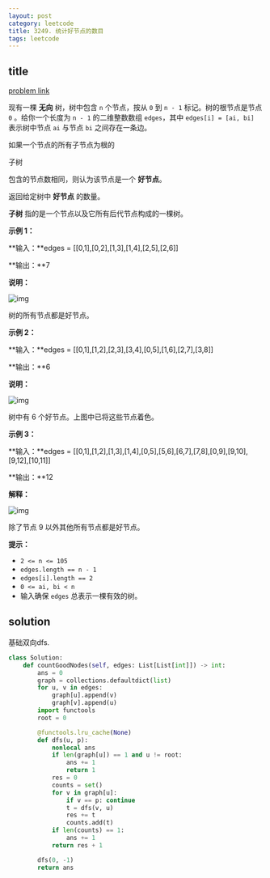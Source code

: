 ```yaml
---
layout: post
category: leetcode
title: 3249. 统计好节点的数目
tags: leetcode
---
```


## title
[problem link](https://leetcode.cn/problems/count-the-number-of-good-nodes/description/)

现有一棵 **无向** 树，树中包含 `n` 个节点，按从 `0` 到 `n - 1` 标记。树的根节点是节点 `0` 。给你一个长度为 `n - 1` 的二维整数数组 `edges`，其中 `edges[i] = [ai, bi]` 表示树中节点 `ai` 与节点 `bi` 之间存在一条边。

如果一个节点的所有子节点为根的 

子树

 包含的节点数相同，则认为该节点是一个 **好节点**。



返回给定树中 **好节点** 的数量。

**子树** 指的是一个节点以及它所有后代节点构成的一棵树。

 

 

**示例 1：**

**输入：**edges = [[0,1],[0,2],[1,3],[1,4],[2,5],[2,6]]

**输出：**7

**说明：**

![img](https://cdn.jsdelivr.net/gh/mafulong/mdPic@vv6/v6/202408172135863.png)

树的所有节点都是好节点。

**示例 2：**

**输入：**edges = [[0,1],[1,2],[2,3],[3,4],[0,5],[1,6],[2,7],[3,8]]

**输出：**6

**说明：**

![img](https://assets.leetcode.com/uploads/2024/06/03/screenshot-2024-06-03-193552.png)

树中有 6 个好节点。上图中已将这些节点着色。

**示例 3：**

**输入：**edges = [[0,1],[1,2],[1,3],[1,4],[0,5],[5,6],[6,7],[7,8],[0,9],[9,10],[9,12],[10,11]]

**输出：**12

**解释：**

![img](https://cdn.jsdelivr.net/gh/mafulong/mdPic@vv6/v6/202408172135277.jpg)

除了节点 9 以外其他所有节点都是好节点。

 

**提示：**

- `2 <= n <= 105`
- `edges.length == n - 1`
- `edges[i].length == 2`
- `0 <= ai, bi < n`
- 输入确保 `edges` 总表示一棵有效的树。

## solution

基础双向dfs. 

```python
class Solution:
    def countGoodNodes(self, edges: List[List[int]]) -> int:
        ans = 0
        graph = collections.defaultdict(list)
        for u, v in edges:
            graph[u].append(v)
            graph[v].append(u)
        import functools
        root = 0

        @functools.lru_cache(None)
        def dfs(u, p):
            nonlocal ans
            if len(graph[u]) == 1 and u != root:
                ans += 1
                return 1
            res = 0
            counts = set()
            for v in graph[u]:
                if v == p: continue
                t = dfs(v, u)
                res += t
                counts.add(t)
            if len(counts) == 1:
                ans += 1
            return res + 1

        dfs(0, -1)
        return ans
```

